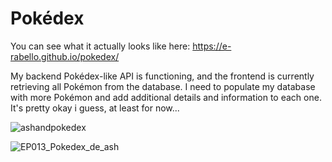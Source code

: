 # Pokédex
You can see what it actually looks like here:
https://e-rabello.github.io/pokedex/

My backend Pokédex-like API is functioning, and the frontend is currently retrieving all Pokémon from the database. I need to populate my database with more Pokémon and add additional details and information to each one.
It's pretty okay i guess, at least for now...



![ashandpokedex](https://github.com/e-rabello/node-javascript/assets/8457978/33a554bc-1bbd-468e-96ee-cb520bd06f7b)

![EP013_Pokedex_de_ash](https://github.com/e-rabello/node-javascript/assets/8457978/9b2ca31e-8bb5-472d-8bcc-67bcbfb65974)
